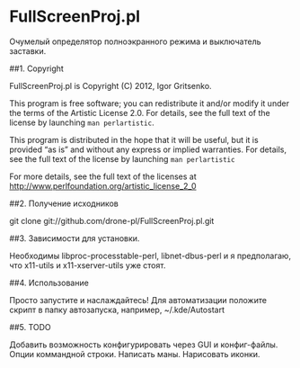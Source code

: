 FullScreenProj.pl
=================

Очумелый определятор полноэкранного режима и выключатель заставки.

##1. Copyright

FullScreenProj.pl is Copyright (C) 2012, Igor Gritsenko.

This program is free software; you
can redistribute it and/or modify it under the terms of the
Artistic License 2.0. For details, see the full text of the
license by launching `man perlartistic`.

This program is distributed in the hope that it will be
useful, but it is provided “as is” and without any express
or implied warranties. For details, see the full text of
the license by launching `man perlartistic`

For more details, see the full text of the licenses at
<http://www.perlfoundation.org/artistic_license_2_0>

##2. Получение исходников

git clone git://github.com/drone-pl/FullScreenProj.pl.git

##3. Зависимости для установки.

Необходимы libproc-processtable-perl, libnet-dbus-perl и я предполагаю, что x11-utils и x11-xserver-utils уже стоят.

##4. Использование

Просто запустите и наслаждайтесь! Для автоматизации положите скрипт в папку автозапуска, например, ~/.kde/Autostart

##5. TODO

Добавить возможность конфигурировать через GUI и конфиг-файлы.
Опции коммандной строки.
Написать маны.
Нарисовать иконки.

